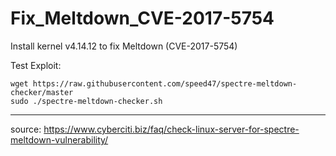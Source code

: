 # Fix_Meltdown_CVE-2017-5754
Install kernel v4.14.12 to fix Meltdown (CVE-2017-5754)


Test Exploit:
```shell
wget https://raw.githubusercontent.com/speed47/spectre-meltdown-checker/master
sudo ./spectre-meltdown-checker.sh
```

***

source: https://www.cyberciti.biz/faq/check-linux-server-for-spectre-meltdown-vulnerability/
